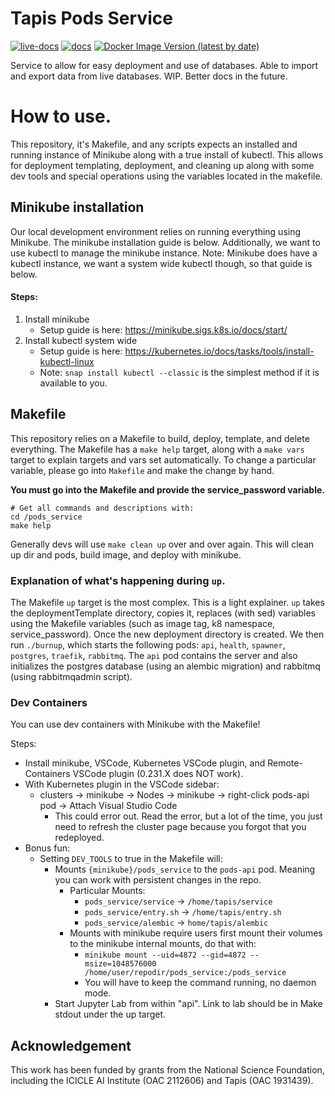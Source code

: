 # Tapis Pods Service
[![live-docs](https://img.shields.io/badge/live--docs-passing-brightgreen)](https://tapis-project.github.io/live-docs/?service=Pods)
[![docs](https://img.shields.io/badge/docs-passing-brightgreen)](https://tapis.readthedocs.io/en/latest/technical/pods.html)
[![Docker Image Version (latest by date)](https://img.shields.io/badge/docker%20version-latest-blue)](https://hub.docker.com/r/tapis/pods-api)

Service to allow for easy deployment and use of databases. Able to import and export data from live databases. WIP. Better docs in the future.

# How to use.
This repository, it's Makefile, and any scripts expects an installed and running instance of Minikube along with a true install of kubectl.
This allows for deployment templating, deployment, and cleaning up along with some dev tools and special operations using the variables located in the makefile.

## Minikube installation
Our local development environment relies on running everything using Minikube. The minikube installation guide is below. Additionally, we want to use kubectl to manage the minikube instance. Note: Minikube does have a kubectl instance, we want a system wide kubectl though, so that guide is below.

#### Steps:
1. Install minikube
    - Setup guide is here: https://minikube.sigs.k8s.io/docs/start/
2. Install kubectl system wide
	- Setup guide is here: https://kubernetes.io/docs/tasks/tools/install-kubectl-linux
	- Note: `snap install kubectl --classic` is the simplest method if it is available to you.

## Makefile
This repository relies on a Makefile to build, deploy, template, and delete everything.
The Makefile has a `make help` target, along with a `make vars` target to explain targets and vars set automatically.
To change a particular variable, please go into `Makefile` and make the change by hand.

**You must go into the Makefile and provide the service_password variable.**

```
# Get all commands and descriptions with:
cd /pods_service
make help
```

Generally devs will use `make clean up` over and over again. This will clean up dir and pods, build image, and deploy with minikube.

### Explanation of what's happening during `up`.
The Makefile `up` target is the most complex. This is a light explainer.
`up` takes the deploymentTemplate directory, copies it, replaces (with sed) variables using the Makefile variables (such as image tag, k8 namespace, service_password).
Once the new deployment directory is created. We then run `./burnup`, which starts the following pods: `api`, `health`, `spawner`, `postgres`, `traefik`, `rabbitmq`.
The `api` pod contains the server and also initializes the postgres database (using an alembic migration) and rabbitmq (using rabbitmqadmin script).

### Dev Containers
You can use dev containers with Minikube with the Makefile!

Steps:
- Install minikube, VSCode, Kubernetes VSCode plugin, and Remote-Containers VSCode plugin (0.231.X does NOT work).
- With Kubernetes plugin in the VSCode sidebar:
  - clusters -> minikube -> Nodes -> minikube -> right-click pods-api pod -> Attach Visual Studio Code
    - This could error out. Read the error, but a lot of the time, you just need to refresh the cluster page because you forgot that you redeployed.
- Bonus fun:
  - Setting `DEV_TOOLS` to true in the Makefile will:
    - Mounts `{minikube}/pods_service` to the `pods-api` pod. Meaning you can work with persistent changes in the repo.
      - Particular Mounts:
        - `pods_service/service` -> `/home/tapis/service`
        - `pods_service/entry.sh` -> `/home/tapis/entry.sh`
        - `pods_service/alembic` -> `home/tapis/alembic`
      - Mounts with minikube require users first mount their volumes to the minikube internal mounts, do that with:
        - `minikube mount --uid=4872 --gid=4872 --msize=1048576000 /home/user/repodir/pods_service:/pods_service`
        - You will have to keep the command running, no daemon mode.
	- Start Jupyter Lab from within "api". Link to lab should be in Make stdout under the up target.

## Acknowledgement
This work has been funded by grants from the National Science Foundation, including the ICICLE AI Institute (OAC 2112606) and Tapis (OAC 1931439). 
